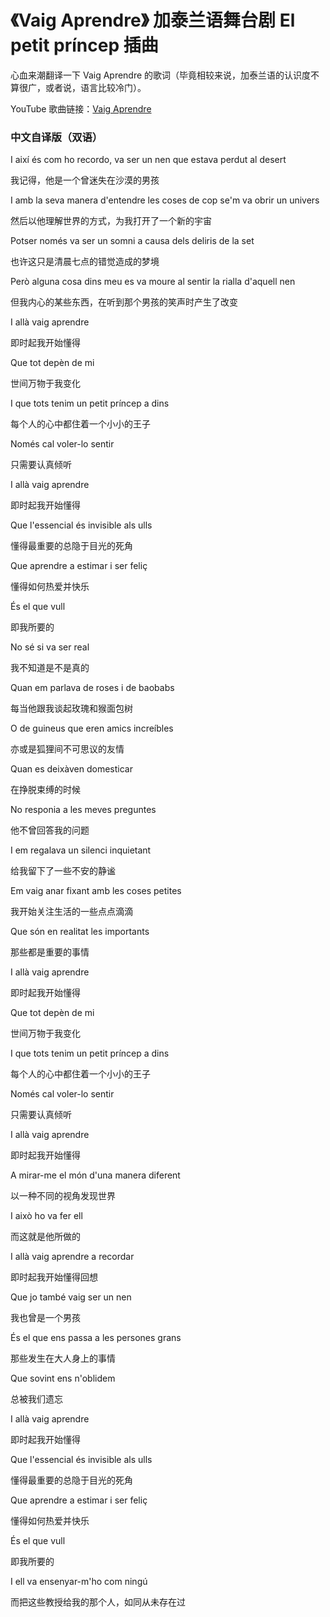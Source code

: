# 《Vaig Aprendre》 加泰兰语舞台剧 El petit príncep 插曲

心血来潮翻译一下 Vaig Aprendre 的歌词（毕竟相较来说，加泰兰语的认识度不算很广，或者说，语言比较冷门）。

YouTube 歌曲链接：[Vaig Aprendre](https://youtu.be/J0fyNiYIgEc)

### 中文自译版（双语）

I així és com ho recordo, va ser un nen que estava perdut al desert

我记得，他是一个曾迷失在沙漠的男孩

I amb la seva manera d'entendre les coses de cop se'm va obrir un univers

然后以他理解世界的方式，为我打开了一个新的宇宙

Potser només va ser un somni a causa dels deliris de la set

也许这只是清晨七点的错觉造成的梦境

Però alguna cosa dins meu es va moure al sentir la rialla d'aquell nen

但我内心的某些东西，在听到那个男孩的笑声时产生了改变



I allà vaig aprendre

即时起我开始懂得

Que tot depèn de mi

世间万物于我变化

I que tots tenim un petit príncep a dins

每个人的心中都住着一个小小的王子

Només cal voler-lo sentir

只需要认真倾听



I allà vaig aprendre

即时起我开始懂得

Que l'essencial és invisible als ulls

懂得最重要的总隐于目光的死角

Que aprendre a estimar i ser feliç

懂得如何热爱并快乐

És el que vull

即我所要的



No sé si va ser real

我不知道是不是真的

Quan em parlava de roses i de baobabs

每当他跟我谈起玫瑰和猴面包树

O de guineus que eren amics increíbles

亦或是狐狸间不可思议的友情

Quan es deixàven domesticar

在挣脱束缚的时候



No responia a les meves preguntes

他不曾回答我的问题

I em regalava un silenci inquietant

给我留下了一些不安的静谧

Em vaig anar fixant amb les coses petites

我开始关注生活的一些点点滴滴

Que són en realitat les importants

那些都是重要的事情



I allà vaig aprendre

即时起我开始懂得

Que tot depèn de mi

世间万物于我变化

I que tots tenim un petit príncep a dins

每个人的心中都住着一个小小的王子

Només cal voler-lo sentir

只需要认真倾听



I allà vaig aprendre

即时起我开始懂得

A mirar-me el món d'una manera diferent

以一种不同的视角发现世界

I això ho va fer ell

而这就是他所做的



I allà vaig aprendre a recordar

即时起我开始懂得回想

Que jo també vaig ser un nen

我也曾是一个男孩

És el que ens passa a les persones grans

那些发生在大人身上的事情

Que sovint ens n'oblidem

总被我们遗忘



I allà vaig aprendre

即时起我开始懂得

Que l'essencial és invisible als ulls

懂得最重要的总隐于目光的死角

Que aprendre a estimar i ser feliç

懂得如何热爱并快乐

És el que vull

即我所要的



I ell va ensenyar-m'ho com ningú

而把这些教授给我的那个人，如同从未存在过